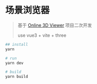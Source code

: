 # 场景浏览器

> 基于 [Online 3D Viewer](https://3dviewer.net) 项目二次开发
>
> use vue3 + vite + three

```bash
## install 
yarn

# run
yarn dev

# build
yarn build
```